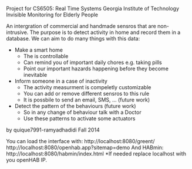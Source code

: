 Project for CS6505: Real Time Systems
Georgia Institute of Technology
Invisible Monitoring for Elderly People

An intergration of commercial and handmade sensros that are non-intrusive. The purpose is to detect activity in home and record them in a database. We can aim to do many things with this data:
  - Make a smart home
    - The is controllable
    - Can remind you of important daily chores e.g. taking pills
    - Point our important hazards happening before they become inevitable
  - Inform someone in a case of inactivity
    - The activity measurment is compeletly customizable
    - You can add or remove different sensros to this rule
    - It is possbile to send an email, SMS, ... (future work)
  - Detect the pattern of the behaviours (future work)
    - So in any change of behaviour talk with a Doctor
    - Use these patterns to activate some actuators
  

by quique7991-ramyadhadidi
Fall 2014

You can load the interface with:
  http://localhost:8080/greent/
  http://localhost:8080/openhab.app?sitemap=demo
And HABmin:
  http://localhost:8080/habmin/index.html
*If needed replace localhost with you openHAB IP.

